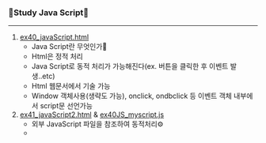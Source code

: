 ### 🥽Study Java Script🥽
---
1. [ex40_javaScript.html](./ex40_javaScript.html)
   - Java Script란 무엇인가🎣
   - Html은 정적 처리
   - Java Script로 동적 처리가 가능해진다(ex. 버튼을 클릭한 후 이벤트 발생..etc)
   - Html 웹문서에서 기술 가능
   - Window 객체사용(생략도 가능), onclick, ondbclick 등 이벤트 객체 내부에서 script문 선언가능
2. [ex41_javaScript2.html](./ex41_javaScript2.html) & [ex40JS_myscript.js](./JS/ex40JS_myscript.js)
   - 외부 JavaScript 파일을 참조하여 동적처리⚙
   - <script>태그를 이용하여 불러오기
   - function 만들고 호출
3. [ex42_dataType.html](.ex42_dataType.html)
   - 자바스크립트의 자료형🎙
   - 기본자료형 : var, let, const
   - var: __전역범위__ 혹은 함수범위/ **재선언과 업데이트**가 가능
   - let, const: __블록단위__ => if절 내에서 정의했다면 if 블록 밖에서 __사용 불가__/ **재선언 불가, 업데이트는 가능**
   - 참조형 : Object, function
   - json유형, object 유형 . . .
4. [ex43_function.html](./ex43_function.html)
   - Script문 내에서 함수 선언🦺
   - function 블록 생성
   - 변수에 function 바로 대입 + 호출을 무조건 해야한다 !
5. [ex44_operator.html](./ex44_operator.html)
   - 산술 연산자, 비트 연산자 . . . 👘
6. 